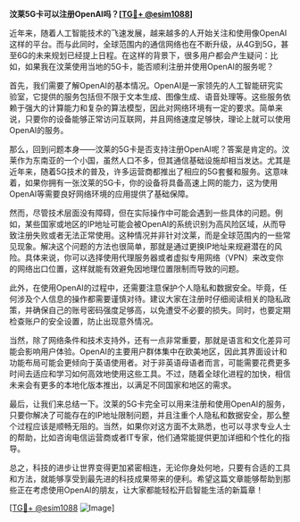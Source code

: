 **汶莱5G卡可以注册OpenAI吗？[[TG💪+ @esim1088](https://t.me/s/esim1088)]**

近年来，随着人工智能技术的飞速发展，越来越多的人开始关注和使用像OpenAI这样的平台。而与此同时，全球范围内的通信网络也在不断升级，从4G到5G，甚至6G的未来规划已经提上日程。在这样的背景下，很多用户都会产生疑问：比如，如果我在汶莱使用当地的5G卡，能否顺利注册并使用OpenAI的服务呢？

首先，我们需要了解OpenAI的基本情况。OpenAI是一家领先的人工智能研究实验室，它提供的服务包括但不限于文本生成、图像生成、语音处理等。这些服务依赖于强大的计算能力和复杂的算法模型，因此对网络环境有一定的要求。简单来说，只要你的设备能够正常访问互联网，并且网络速度足够快，理论上就可以使用OpenAI的服务。

那么，回到问题本身——汶莱的5G卡是否支持注册OpenAI呢？答案是肯定的。汶莱作为东南亚的一个小国，虽然人口不多，但其通信基础设施却相当发达。尤其是近年来，随着5G技术的普及，许多运营商都推出了相应的5G套餐和服务。这意味着，如果你拥有一张汶莱的5G卡，你的设备将具备高速上网的能力，这为使用OpenAI等需要良好网络环境的应用提供了基础保障。

然而，尽管技术层面没有障碍，但在实际操作中可能会遇到一些具体的问题。例如，某些国家或地区的IP地址可能会被OpenAI的系统识别为高风险区域，从而导致注册失败或者无法正常使用。这种情况并非针对汶莱，而是全球范围内的一些常见现象。解决这个问题的方法也很简单，那就是通过更换IP地址来规避潜在的风险。具体来说，你可以选择使用代理服务器或者虚拟专用网络（VPN）来改变你的网络出口位置，这样就能有效避免因地理位置限制而导致的问题。

此外，在使用OpenAI的过程中，还需要注意保护个人隐私和数据安全。毕竟，任何涉及个人信息的操作都需要谨慎对待。建议大家在注册时仔细阅读相关的隐私政策，并确保自己的账号密码强度足够高，以免遭受不必要的损失。同时，也要定期检查账户的安全设置，防止出现意外情况。

当然，除了网络条件和技术支持外，还有一点非常重要，那就是语言和文化差异可能会影响用户体验。OpenAI的主要用户群体集中在欧美地区，因此其界面设计和功能布局可能会更倾向于英语使用者。对于非英语母语者而言，可能需要花费更多时间去适应和学习如何高效地使用这些工具。不过，随着全球化进程的加快，相信未来会有更多的本地化版本推出，以满足不同国家和地区的需求。

最后，让我们来总结一下。汶莱的5G卡完全可以用来注册和使用OpenAI的服务，只要你解决了可能存在的IP地址限制问题，并且注重个人隐私和数据安全，那么整个过程应该是顺畅无阻的。当然，如果你对这方面不太熟悉，也可以寻求专业人士的帮助，比如咨询电信运营商或者IT专家，他们通常能提供更加详细和个性化的指导。

总之，科技的进步让世界变得更加紧密相连，无论你身处何地，只要有合适的工具和方法，就能够享受到最先进的科技成果带来的便利。希望这篇文章能够帮助到那些正在考虑使用OpenAI的朋友，让大家都能轻松开启智能生活的新篇章！

[[TG💪+ @esim1088](https://t.me/s/esim1088) ![Image](https://i.postimg.cc/4NQfJmqS/Snipaste-2025-05-13-00-14-12.png)]